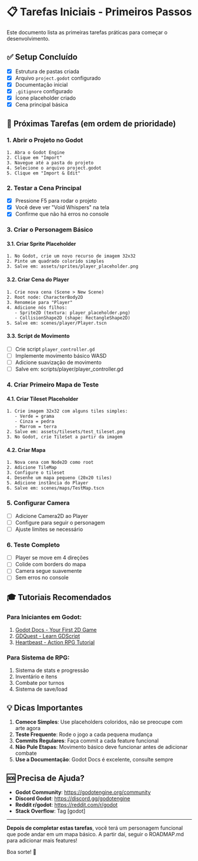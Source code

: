 # 📋 Tarefas Iniciais - Primeiros Passos

Este documento lista as primeiras tarefas práticas para começar o desenvolvimento.

## ✅ Setup Concluído
- [x] Estrutura de pastas criada
- [x] Arquivo `project.godot` configurado
- [x] Documentação inicial
- [x] `.gitignore` configurado
- [x] Ícone placeholder criado
- [x] Cena principal básica

## 🎯 Próximas Tarefas (em ordem de prioridade)

### 1. Abrir o Projeto no Godot
```
1. Abra o Godot Engine
2. Clique em "Import"
3. Navegue até a pasta do projeto
4. Selecione o arquivo project.godot
5. Clique em "Import & Edit"
```

### 2. Testar a Cena Principal
- [x] Pressione F5 para rodar o projeto
- [x] Você deve ver "Void Whispers" na tela
- [x] Confirme que não há erros no console

### 3. Criar o Personagem Básico

#### 3.1. Criar Sprite Placeholder
```
1. No Godot, crie um novo recurso de imagem 32x32
2. Pinte um quadrado colorido simples
3. Salve em: assets/sprites/player_placeholder.png
```

#### 3.2. Criar Cena do Player
```
1. Crie nova cena (Scene > New Scene)
2. Root node: CharacterBody2D
3. Renomeie para "Player"
4. Adicione nós filhos:
   - Sprite2D (textura: player_placeholder.png)
   - CollisionShape2D (shape: RectangleShape2D)
5. Salve em: scenes/player/Player.tscn
```

#### 3.3. Script de Movimento
- [ ] Crie script `player_controller.gd`
- [ ] Implemente movimento básico WASD
- [ ] Adicione suavização de movimento
- [ ] Salve em: scripts/player/player_controller.gd

### 4. Criar Primeiro Mapa de Teste

#### 4.1. Criar Tileset Placeholder
```
1. Crie imagem 32x32 com alguns tiles simples:
   - Verde = grama
   - Cinza = pedra
   - Marrom = terra
2. Salve em: assets/tilesets/test_tileset.png
3. No Godot, crie TileSet a partir da imagem
```

#### 4.2. Criar Mapa
```
1. Nova cena com Node2D como root
2. Adicione TileMap
3. Configure o tileset
4. Desenhe um mapa pequeno (20x20 tiles)
5. Adicione instância do Player
6. Salve em: scenes/maps/TestMap.tscn
```

### 5. Configurar Camera
- [ ] Adicione Camera2D ao Player
- [ ] Configure para seguir o personagem
- [ ] Ajuste limites se necessário

### 6. Teste Completo
- [ ] Player se move em 4 direções
- [ ] Colide com borders do mapa
- [ ] Camera segue suavemente
- [ ] Sem erros no console

## 🎓 Tutoriais Recomendados

### Para Iniciantes em Godot:
1. [Godot Docs - Your First 2D Game](https://docs.godotengine.org/en/stable/getting_started/first_2d_game/index.html)
2. [GDQuest - Learn GDScript](https://gdquest.github.io/learn-gdscript/)
3. [Heartbeast - Action RPG Tutorial](https://www.youtube.com/playlist?list=PL9FzW-m48fn2SlrW0KoLT4n5egNdX-W9a)

### Para Sistema de RPG:
1. Sistema de stats e progressão
2. Inventário e itens
3. Combate por turnos
4. Sistema de save/load

## 💡 Dicas Importantes

1. **Comece Simples**: Use placeholders coloridos, não se preocupe com arte agora
2. **Teste Frequente**: Rode o jogo a cada pequena mudança
3. **Commits Regulares**: Faça commit a cada feature funcional
4. **Não Pule Etapas**: Movimento básico deve funcionar antes de adicionar combate
5. **Use a Documentação**: Godot Docs é excelente, consulte sempre

## 🆘 Precisa de Ajuda?

- **Godot Community**: https://godotengine.org/community
- **Discord Godot**: https://discord.gg/godotengine
- **Reddit r/godot**: https://reddit.com/r/godot
- **Stack Overflow**: Tag [godot]

---

**Depois de completar estas tarefas**, você terá um personagem funcional que pode andar em um mapa básico. A partir daí, seguir o ROADMAP.md para adicionar mais features!

Boa sorte! 🚀

